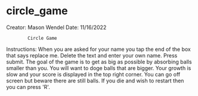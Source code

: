 # circle_game
Creator: Mason Wendel
Date: 11/16/2022

            Circle Game
Instructions:  When you are asked for your name you tap the end of the box that says replace me.
Delete the text and enter your own name. Press submit. The goal of the game is to get as big as possible by absorbing 
balls smaller than you. You will want to doge balls that are bigger. Your growth is slow and your score is displayed in the top right corner.
You can go off screen but beware there are still balls. If you die and wish to restart then you can press 'R'.
